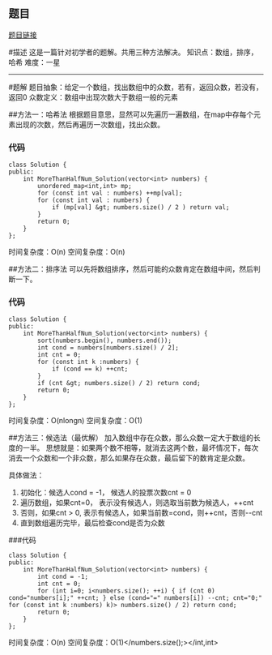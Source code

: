 ## 题目
[题目链接](https://www.nowcoder.com/practice/e8a1b01a2df14cb2b228b30ee6a92163?tpId=196&tqId=23271&sourceUrl=/exam/oj&channenl=wgithub&fromPut=wgithub)

#描述
这是一篇针对初学者的题解。共用三种方法解决。
知识点：数组，排序，哈希
难度：一星

---
#题解
题目抽象：给定一个数组，找出数组中的众数，若有，返回众数，若没有，返回0
众数定义：数组中出现次数大于数组一般的元素

##方法一：哈希法
根据题目意思，显然可以先遍历一遍数组，在map中存每个元素出现的次数，然后再遍历一次数组，找出众数。
### 代码
```
class Solution {
public:
    int MoreThanHalfNum_Solution(vector<int> numbers) {
        unordered_map<int,int> mp;
        for (const int val : numbers) ++mp[val];
        for (const int val : numbers) {
            if (mp[val] &gt; numbers.size() / 2 ) return val;
        }
        return 0;
    }
};
```
时间复杂度：O(n)
空间复杂度：O(n)

##方法二：排序法
可以先将数组排序，然后可能的众数肯定在数组中间，然后判断一下。
### 代码
```
class Solution {
public:
    int MoreThanHalfNum_Solution(vector<int> numbers) {
        sort(numbers.begin(), numbers.end());
        int cond = numbers[numbers.size() / 2];
        int cnt = 0;
        for (const int k :numbers) {
            if (cond == k) ++cnt;
        }
        if (cnt &gt; numbers.size() / 2) return cond;
        return 0;
    }
};
```
时间复杂度：O(nlongn)
空间复杂度：O(1)

##方法三：候选法（最优解）
加入数组中存在众数，那么众数一定大于数组的长度的一半。
思想就是：如果两个数不相等，就消去这两个数，最坏情况下，每次消去一个众数和一个非众数，那么如果存在众数，最后留下的数肯定是众数。

具体做法：
1. 初始化：候选人cond = -1， 候选人的投票次数cnt = 0
2. 遍历数组，如果cnt=0， 表示没有候选人，则选取当前数为候选人，++cnt
3. 否则，如果cnt &gt; 0, 表示有候选人，如果当前数=cond，则++cnt，否则--cnt
4. 直到数组遍历完毕，最后检查cond是否为众数

###代码
```
class Solution {
public:
    int MoreThanHalfNum_Solution(vector<int> numbers) {
        int cond = -1;
        int cnt = 0;
        for (int i=0; i<numbers.size(); ++i) { if (cnt 0) cond="numbers[i];" ++cnt; } else (cond="=" numbers[i]) --cnt; cnt="0;" for (const int k :numbers) k)> numbers.size() / 2) return cond;
        return 0;
    }
};

```
时间复杂度：O(n)
空间复杂度：O(1)</numbers.size();></int></int></int,int></int>